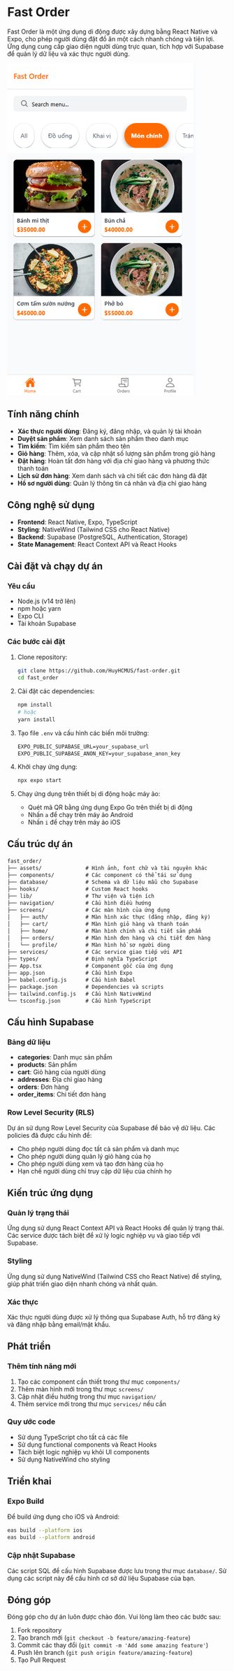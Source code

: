 # Fast Order

Fast Order là một ứng dụng di động được xây dựng bằng React Native và Expo, cho phép người dùng đặt đồ ăn một cách nhanh chóng và tiện lợi. Ứng dụng cung cấp giao diện người dùng trực quan, tích hợp với Supabase để quản lý dữ liệu và xác thực người dùng.

![Fast Order App](image.png)

## Tính năng chính

- **Xác thực người dùng**: Đăng ký, đăng nhập, và quản lý tài khoản
- **Duyệt sản phẩm**: Xem danh sách sản phẩm theo danh mục
- **Tìm kiếm**: Tìm kiếm sản phẩm theo tên
- **Giỏ hàng**: Thêm, xóa, và cập nhật số lượng sản phẩm trong giỏ hàng
- **Đặt hàng**: Hoàn tất đơn hàng với địa chỉ giao hàng và phương thức thanh toán
- **Lịch sử đơn hàng**: Xem danh sách và chi tiết các đơn hàng đã đặt
- **Hồ sơ người dùng**: Quản lý thông tin cá nhân và địa chỉ giao hàng

## Công nghệ sử dụng

- **Frontend**: React Native, Expo, TypeScript
- **Styling**: NativeWind (Tailwind CSS cho React Native)
- **Backend**: Supabase (PostgreSQL, Authentication, Storage)
- **State Management**: React Context API và React Hooks

## Cài đặt và chạy dự án

### Yêu cầu

- Node.js (v14 trở lên)
- npm hoặc yarn
- Expo CLI
- Tài khoản Supabase

### Các bước cài đặt

1. Clone repository:
   ```bash
   git clone https://github.com/HuyHCMUS/fast-order.git
   cd fast_order
   ```

2. Cài đặt các dependencies:
   ```bash
   npm install
   # hoặc
   yarn install
   ```

3. Tạo file `.env` và cấu hình các biến môi trường:
   ```
   EXPO_PUBLIC_SUPABASE_URL=your_supabase_url
   EXPO_PUBLIC_SUPABASE_ANON_KEY=your_supabase_anon_key
   ```

4. Khởi chạy ứng dụng:
   ```bash
   npx expo start
   ```

5. Chạy ứng dụng trên thiết bị di động hoặc máy ảo:
   - Quét mã QR bằng ứng dụng Expo Go trên thiết bị di động
   - Nhấn `a` để chạy trên máy ảo Android
   - Nhấn `i` để chạy trên máy ảo iOS

## Cấu trúc dự án

```
fast_order/
├── assets/              # Hình ảnh, font chữ và tài nguyên khác
├── components/          # Các component có thể tái sử dụng
├── database/            # Schema và dữ liệu mẫu cho Supabase
├── hooks/               # Custom React hooks
├── lib/                 # Thư viện và tiện ích
├── navigation/          # Cấu hình điều hướng
├── screens/             # Các màn hình của ứng dụng
│   ├── auth/            # Màn hình xác thực (đăng nhập, đăng ký)
│   ├── cart/            # Màn hình giỏ hàng và thanh toán
│   ├── home/            # Màn hình chính và chi tiết sản phẩm
│   ├── orders/          # Màn hình đơn hàng và chi tiết đơn hàng
│   └── profile/         # Màn hình hồ sơ người dùng
├── services/            # Các service giao tiếp với API
├── types/               # Định nghĩa TypeScript
├── App.tsx              # Component gốc của ứng dụng
├── app.json             # Cấu hình Expo
├── babel.config.js      # Cấu hình Babel
├── package.json         # Dependencies và scripts
├── tailwind.config.js   # Cấu hình NativeWind
└── tsconfig.json        # Cấu hình TypeScript
```

## Cấu hình Supabase

### Bảng dữ liệu

- **categories**: Danh mục sản phẩm
- **products**: Sản phẩm
- **cart**: Giỏ hàng của người dùng
- **addresses**: Địa chỉ giao hàng
- **orders**: Đơn hàng
- **order_items**: Chi tiết đơn hàng

### Row Level Security (RLS)

Dự án sử dụng Row Level Security của Supabase để bảo vệ dữ liệu. Các policies đã được cấu hình để:

- Cho phép người dùng đọc tất cả sản phẩm và danh mục
- Cho phép người dùng quản lý giỏ hàng của họ
- Cho phép người dùng xem và tạo đơn hàng của họ
- Hạn chế người dùng chỉ truy cập dữ liệu của chính họ

## Kiến trúc ứng dụng

### Quản lý trạng thái

Ứng dụng sử dụng React Context API và React Hooks để quản lý trạng thái. Các service được tách biệt để xử lý logic nghiệp vụ và giao tiếp với Supabase.

### Styling

Ứng dụng sử dụng NativeWind (Tailwind CSS cho React Native) để styling, giúp phát triển giao diện nhanh chóng và nhất quán.

### Xác thực

Xác thực người dùng được xử lý thông qua Supabase Auth, hỗ trợ đăng ký và đăng nhập bằng email/mật khẩu.

## Phát triển

### Thêm tính năng mới

1. Tạo các component cần thiết trong thư mục `components/`
2. Thêm màn hình mới trong thư mục `screens/`
3. Cập nhật điều hướng trong thư mục `navigation/`
4. Thêm service mới trong thư mục `services/` nếu cần

### Quy ước code

- Sử dụng TypeScript cho tất cả các file
- Sử dụng functional components và React Hooks
- Tách biệt logic nghiệp vụ khỏi UI components
- Sử dụng NativeWind cho styling

## Triển khai

### Expo Build

Để build ứng dụng cho iOS và Android:

```bash
eas build --platform ios
eas build --platform android
```

### Cập nhật Supabase

Các script SQL để cấu hình Supabase được lưu trong thư mục `database/`. Sử dụng các script này để cấu hình cơ sở dữ liệu Supabase của bạn.

## Đóng góp

Đóng góp cho dự án luôn được chào đón. Vui lòng làm theo các bước sau:

1. Fork repository
2. Tạo branch mới (`git checkout -b feature/amazing-feature`)
3. Commit các thay đổi (`git commit -m 'Add some amazing feature'`)
4. Push lên branch (`git push origin feature/amazing-feature`)
5. Tạo Pull Request


